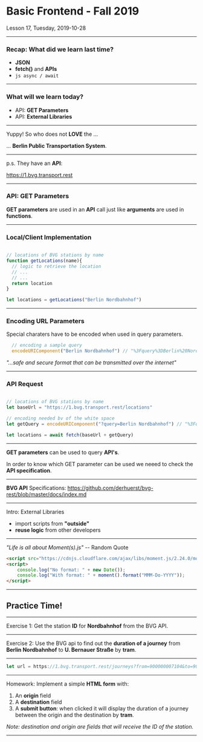 <!-- .slide: id="lesson17" -->

# Basic Frontend - Fall 2019

Lesson 17, Tuesday, 2019-10-28

---

### Recap: What did we learn last time?

 * **JSON**
 * **fetch()** and **APIs**
 * ```js async / await```


---

### What will we learn today?

 * API: **GET Parameters**
 * API: **External Libraries**

---

Yuppy! So who does not **LOVE** the ...

... **Berlin Public Transportation System**.


---

p.s. They have an **API**:

https://1.bvg.transport.rest


---

### API: GET Parameters

**GET parameters** are used in an **API** call just like **arguments** are used in **functions**.

---

### Local/Client Implementation

```js

// locations of BVG stations by name
function getLocations(name){
  // logic to retrieve the location
  // ...
  // ...
  return location
}

let locations = getLocations("Berlin Nordbahnhof")
```

---

### Encoding URL Parameters

Special charaters have to be encoded when used in query parameters.

```js
  // encoding a sample query
  encodeURIComponent("Berlin Nordbahnhof") // "%3Fquery%3DBerlin%20Nordbahnhof"

```

*"...safe and secure format that can be transmitted over the internet"*

---

### API Request

```js

// locations of BVG stations by name
let baseUrl = "https://1.bvg.transport.rest/locations"

// encoding needed bv of the white space
let getQuery = encodeURIComponent("?query=Berlin Nordbahnhof") // "%3Fquery%3DBerlin%20Nordbahnhof"

let locations = await fetch(baseUrl + getQuery)
```

---

**GET parameters** can be used to query **API's**.

In order to know which GET parameter can be used we neeed to 
check the **API specification**. 

---

**BVG API** Specifications:
https://github.com/derhuerst/bvg-rest/blob/master/docs/index.md


---

Intro: External Libraries

- import scripts from **"outside"**
- **reuse logic** from other developers

---

*"Life is all about Moment(s).js"* -- Random Quote

```html
<script src="https://cdnjs.cloudflare.com/ajax/libs/moment.js/2.24.0/moment.js"></script>
<script>
    console.log("No format: " + new Date());
    console.log("With format: " + moment().format("MMM-Do-YYYY"));
</script>
```

---


## Practice Time!


---

Exercise 1: Get the station **ID** for **Nordbahnhof** 
from the BVG API.

---

Exercise 2: Use the BVG api to find out 
the **duration of a journey** from **Berlin Nordbahnhof** 
to **U. Bernauer Straße** by **tram**.

---

```js
let url = https://1.bvg.transport.rest/journeys?from=900000007104&to=900000100003&bus=false&tickets=true

```

---

Homework: Implement a simple **HTML form** with:
1. An **origin** field
2. A **destination** field
3. A **submit button**: when clicked it will display the duration of a journey between the origin and the destination by **tram**. 

*Note: destination and origin are fields that will receive the ID of the station.*

---






